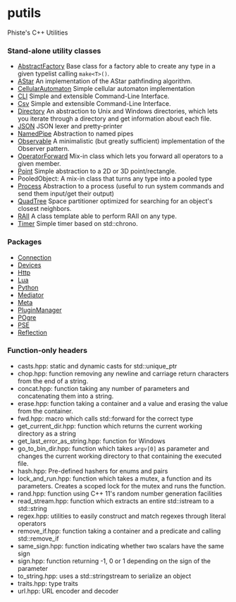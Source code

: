 # putils
Phiste's C++ Utilities

### Stand-alone utility classes

* [AbstractFactory](AbstractFactory.md) Base class for a factory able to create any type in a given typelist calling ``make<T>()``.
* [AStar](AStar.md) An implementation of the AStar pathfinding algorithm.
* [CellularAutomaton](CellularAutomaton.md) Simple cellular automaton implementation
* [CLI](CLI.md) Simple and extensible Command-Line Interface.
* [Csv](Csv.md) Simple and extensible Command-Line Interface.
* [Directory](Directory.md) An abstraction to Unix and Windows directories, which lets you iterate through a directory and get information about each file.
* [JSON](json.md) JSON lexer and pretty-printer
* [NamedPipe](NamedPipe.md) Abstraction to named pipes
* [Observable](Observable.md) A minimalistic (but greatly sufficient) implementation of the Observer pattern.
* [OperatorForward](OperatorForwarder.md) Mix-in class which lets you forward all operators to a given member.
* [Point](Point.md) Simple abstraction to a 2D or 3D point/rectangle.
* PooledObject: A mix-in class that turns any type into a pooled type
* [Process](Process.md) Abstraction to a process (useful to run system commands and send them input/get their output)
* [QuadTree](QuadTree.md) Space partitioner optimized for searching for an object's closest neighbors.
* [RAII](RAII.md) A class template able to perform RAII on any type.
* [Timer](Timer.md) Simple timer based on std::chrono.

### Packages

* [Connection](connection/README.md)
* [Devices](devices/README.md)
* [Http](http/README.md)
* [Lua](lua/README.md)
* [Python](python/README.md)
* [Mediator](mediator/README.md)
* [Meta](meta/README.md)
* [PluginManager](pluginManager/README.md)
* [POgre](pogre/README.md)
* [PSE](pse/README.md)
* [Reflection](reflection/README.md)

### Function-only headers

* casts.hpp: static and dynamic casts for std::unique_ptr
* chop.hpp: function removing any newline and carriage return characters from the end of a string.
* concat.hpp: function taking any number of parameters and concatenating them into a string.
* erase.hpp: function taking a container and a value and erasing the value from the container.
* fwd.hpp: macro which calls std::forward for the correct type
* get_current_dir.hpp: function which returns the current working directory as a string
* get_last_error_as_string.hpp: function for Windows
* go_to_bin_dir.hpp: function which takes `argv[0]` as parameter and changes the current working directory to that containing the executed file.
* hash.hpp: Pre-defined hashers for enums and pairs
* lock_and_run.hpp: function which takes a mutex, a function and its parameters. Creates a scoped lock for the mutex and runs the function.
* rand.hpp: function using C++ 11's random number generation facilities
* read_stream.hpp: function which extracts an entire std::istream to a std::string
* regex.hpp: utilities to easily construct and match regexes through literal operators
* remove_if.hpp: function taking a container and a predicate and calling std::remove_if
* same_sign.hpp: function indicating whether two scalars have the same sign
* sign.hpp: function returning -1, 0 or 1 depending on the sign of the parameter
* to_string.hpp: uses a std::stringstream to serialize an object
* traits.hpp: type traits
* url.hpp: URL encoder and decoder
